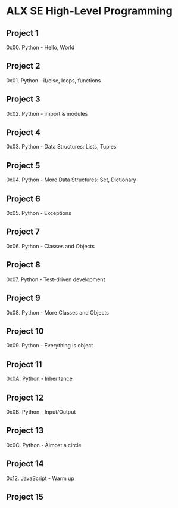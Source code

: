 # ALX SE High-Level Programming
## Project 1
  0x00. Python - Hello, World
## Project 2
  0x01. Python - if/else, loops, functions
## Project 3
  0x02. Python - import & modules
## Project 4
  0x03. Python - Data Structures: Lists, Tuples
## Project 5
  0x04. Python - More Data Structures: Set, Dictionary
## Project 6
  0x05. Python - Exceptions
## Project 7
  0x06. Python - Classes and Objects
## Project 8
  0x07. Python - Test-driven development
## Project 9
   0x08. Python - More Classes and Objects
## Project 10
  0x09. Python - Everything is object
## Project 11
  0x0A. Python - Inheritance
## Project 12
  0x0B. Python - Input/Output
## Project 13
  0x0C. Python - Almost a circle
## Project 14
  0x12. JavaScript - Warm up
## Project 15
